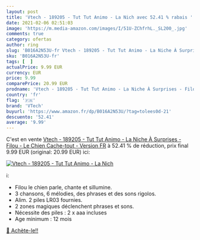 ```yaml
---
layout: post
title: 'Vtech - 189205 - Tut Tut Animo - La Nich avec 52.41 % rabais '
date: 2021-02-06 02:51:03
image: 'https://m.media-amazon.com/images/I/51U-ZChfrhL._SL200_.jpg'
comments: true
category: ofertas
author: ring
slug: 'B016A2N53U-fr Vtech - 189205 - Tut Tut Animo - La Niche À Surprises -...'
sku: 'B016A2N53U-fr'
tags: [  ]
actualPrice: 9.99 EUR
currency: EUR
price: 9.99
comparePrice: 20.99 EUR
prodname: 'Vtech - 189205 - Tut Tut Animo - La Niche À Surprises - Filou - Le Chien Cache-tout - Version FR'
country: 'fr'
flag: '🇫🇷'
brand: 'VTech'
buyurl: 'https://www.amazon.fr/dp/B016A2N53U/?tag=tolees0d-21'
descuento: '52.41'
average: '9.99'
---
```


C'est en vente [Vtech - 189205 - Tut Tut Animo - La Niche À Surprises - Filou - Le Chien Cache-tout - Version FR](https://www.amazon.fr/dp/B016A2N53U/?tag=tolees0d-21)  à  52.41 % de réduction, prix final  9.99 EUR (original: 20.99 EUR) ici:

[![Vtech - 189205 - Tut Tut Animo - La Nich](https://m.media-amazon.com/images/I/51U-ZChfrhL._SL200_.jpg)](https://www.amazon.fr/dp/B016A2N53U/?tag=tolees0d-21)

ℹ️:

- Filou le chien parle, chante et sillumine.
- 3 chansons, 6 mélodies, des phrases et des sons rigolos.
- Alim. 2 piles LR03 fournies.
- 2 zones magiques déclenchent phrases et sons.
- Nécessite des piles : 2 x aaa incluses
- Age minimum : 12 mois

[🛒 Achète-le!!](https://www.amazon.fr/dp/B016A2N53U/?tag=tolees0d-21)
